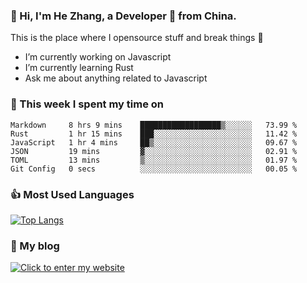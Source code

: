 ### 👋 Hi, I'm He Zhang, a Developer 🚀 from China.

This is the place where I opensource stuff and break things :rofl:

- I’m currently working on Javascript
- I’m currently learning Rust
- Ask me about anything related to Javascript

### 💪 This week I spent my time on 
<!--START_SECTION:waka-->

```text
Markdown     8 hrs 9 mins    ██████████████████▒░░░░░░   73.99 %
Rust         1 hr 15 mins    ███░░░░░░░░░░░░░░░░░░░░░░   11.42 %
JavaScript   1 hr 4 mins     ██▒░░░░░░░░░░░░░░░░░░░░░░   09.67 %
JSON         19 mins         ▓░░░░░░░░░░░░░░░░░░░░░░░░   02.91 %
TOML         13 mins         ▒░░░░░░░░░░░░░░░░░░░░░░░░   01.97 %
Git Config   0 secs          ░░░░░░░░░░░░░░░░░░░░░░░░░   00.05 %
```

<!--END_SECTION:waka-->

### 👍 Most Used Languages
[![Top Langs](https://github-readme-stats.vercel.app/api/top-langs/?username=zhanghecool&layout=compact)](https://zhanghe.cool)

### 🌈 My blog 
[![Click to enter my website](https://cdn.jsdelivr.net/gh/zhanghecool/assets/images/gif/zhanghecools.gif)](https://zhanghe.cool)
